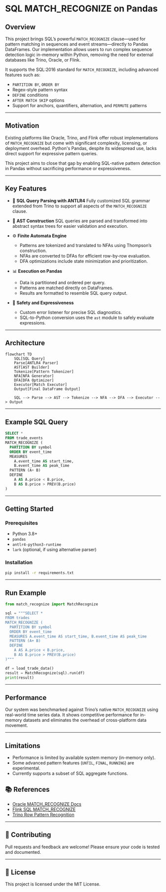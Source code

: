 # SQL MATCH\_RECOGNIZE on Pandas

## Overview

This project brings SQL’s powerful `MATCH_RECOGNIZE` clause—used for pattern matching in sequences and event streams—directly to Pandas DataFrames. Our implementation allows users to run complex sequence detection logic in-memory within Python, removing the need for external databases like Trino, Oracle, or Flink.

It supports the SQL:2016 standard for `MATCH_RECOGNIZE`, including advanced features such as:

* `PARTITION BY`, `ORDER BY`
* Regex-style pattern syntax
* `DEFINE` conditions
* `AFTER MATCH SKIP` options
* Support for anchors, quantifiers, alternation, and `PERMUTE` patterns

---

## Motivation

Existing platforms like Oracle, Trino, and Flink offer robust implementations of `MATCH_RECOGNIZE` but come with significant complexity, licensing, or deployment overhead. Python's Pandas, despite its widespread use, lacks direct support for expressive pattern queries.

This project aims to close that gap by enabling SQL-native pattern detection in Pandas without sacrificing performance or expressiveness.

---

## Key Features

* 🧠 **SQL Query Parsing with ANTLR4**
  Fully customized SQL grammar extended from Trino to support all aspects of the `MATCH_RECOGNIZE` clause.

* 🌲 **AST Construction**
  SQL queries are parsed and transformed into abstract syntax trees for easier validation and execution.

* ⚙️ **Finite Automata Engine**

  * Patterns are tokenized and translated to NFAs using Thompson’s construction.
  * NFAs are converted to DFAs for efficient row-by-row evaluation.
  * DFA optimizations include state minimization and prioritization.

* 📊 **Execution on Pandas**

  * Data is partitioned and ordered per query.
  * Patterns are matched directly on DataFrames.
  * Results are formatted to resemble SQL query output.

* 🧪 **Safety and Expressiveness**

  * Custom error listener for precise SQL diagnostics.
  * SQL-to-Python conversion uses the `ast` module to safely evaluate expressions.

---

## Architecture

```mermaid
flowchart TD
    SQL[SQL Query]
    Parse[ANTLR4 Parser]
    AST[AST Builder]
    Tokenize[Pattern Tokenizer]
    NFA[NFA Generator]
    DFA[DFA Optimizer]
    Executor[Match Executor]
    Output[Final DataFrame Output]

    SQL --> Parse --> AST --> Tokenize --> NFA --> DFA --> Executor --> Output
```

---

## Example SQL Query

```sql
SELECT *
FROM trade_events
MATCH_RECOGNIZE (
  PARTITION BY symbol
  ORDER BY event_time
  MEASURES
    A.event_time AS start_time,
    B.event_time AS peak_time
  PATTERN (A+ B)
  DEFINE
    A AS A.price < B.price,
    B AS B.price > PREV(B.price)
)
```

---

## Getting Started

### Prerequisites

* Python 3.8+
* `pandas`
* `antlr4-python3-runtime`
* `lark` (optional, if using alternative parser)

### Installation

```bash
pip install -r requirements.txt
```

---

## Run Example

```python
from match_recognize import MatchRecognize

sql = """SELECT *
FROM trades
MATCH_RECOGNIZE (
  PARTITION BY symbol
  ORDER BY event_time
  MEASURES A.event_time AS start_time, B.event_time AS peak_time
  PATTERN (A+ B)
  DEFINE
    A AS A.price < B.price,
    B AS B.price > PREV(B.price)
)"""

df = load_trade_data()
result = MatchRecognize(sql).run(df)
print(result)
```

---

## Performance

Our system was benchmarked against Trino’s native `MATCH_RECOGNIZE` using real-world time series data. It shows competitive performance for in-memory datasets and eliminates the overhead of cross-platform data movement.

---

## Limitations

* Performance is limited by available system memory (in-memory only).
* Some advanced pattern features (`UNTIL`, `FINAL`, `RUNNING`) are experimental.
* Currently supports a subset of SQL aggregate functions.



## 📚 References

- [Oracle MATCH_RECOGNIZE Docs](https://docs.oracle.com)
- [Flink SQL MATCH_RECOGNIZE](https://nightlies.apache.org/flink/flink-docs)
- [Trino Row Pattern Recognition](https://trino.io/docs/current/sql/match_recognize.html)

---

## 🤝 Contributing

Pull requests and feedback are welcome! Please ensure your code is tested and documented.

---

## 📝 License

This project is licensed under the MIT License.
